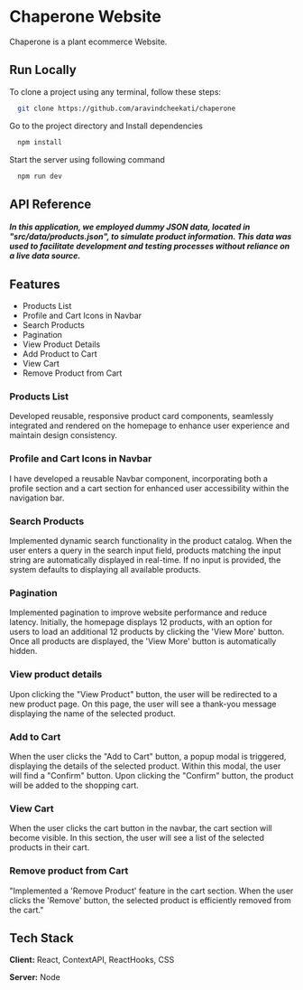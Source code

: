 
# Chaperone Website

Chaperone is a plant ecommerce Website.

## Run Locally

To clone a project using any terminal, follow these steps:

```bash
  git clone https://github.com/aravindcheekati/chaperone
```

Go to the project directory and Install dependencies

```bash
  npm install
```

Start the server using following command

```bash
  npm run dev
```


## API Reference

##### In this application, we employed dummy JSON data, located in "src/data/products.json", to simulate product information. This data was used to facilitate development and testing processes without reliance on a live data source.

## Features

- Products List
- Profile and Cart Icons in Navbar
- Search Products
- Pagination
- View Product Details
- Add Product to Cart
- View Cart
- Remove Product from Cart



### Products List

Developed reusable, responsive product card components, seamlessly integrated and rendered on the homepage to enhance user experience and maintain design consistency.

### Profile and Cart Icons in Navbar

I have developed a reusable Navbar component, incorporating both a profile section and a cart section for enhanced user accessibility within the navigation bar.

### Search Products

Implemented dynamic search functionality in the product catalog. When the user enters a query in the search input field, products matching the input string are automatically displayed in real-time. If no input is provided, the system defaults to displaying all available products.

### Pagination

Implemented pagination to improve website performance and reduce latency. Initially, the homepage displays 12 products, with an option for users to load an additional 12 products by clicking the 'View More' button. Once all products are displayed, the 'View More' button is automatically hidden.

### View product details

Upon clicking the "View Product" button, the user will be redirected to a new product page. On this page, the user will see a thank-you message displaying the name of the selected product.

### Add to Cart

When the user clicks the "Add to Cart" button, a popup modal is triggered, displaying the details of the selected product. Within this modal, the user will find a "Confirm" button. Upon clicking the "Confirm" button, the product will be added to the shopping cart.

### View Cart

When the user clicks the cart button in the navbar, the cart section will become visible. In this section, the user will see a list of the selected products in their cart.

### Remove product from Cart

"Implemented a 'Remove Product' feature in the cart section. When the user clicks the 'Remove' button, the selected product is efficiently removed from the cart."

## Tech Stack

**Client:** React, ContextAPI, ReactHooks, CSS

**Server:** Node